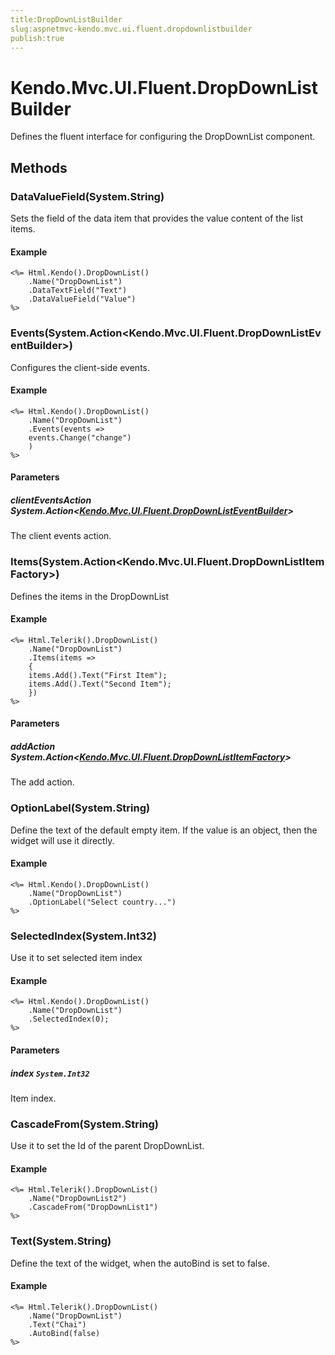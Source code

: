 ```yaml
---
title:DropDownListBuilder
slug:aspnetmvc-kendo.mvc.ui.fluent.dropdownlistbuilder
publish:true
---
```


# Kendo.Mvc.UI.Fluent.DropDownListBuilder
Defines the fluent interface for configuring the DropDownList component.



## Methods

### DataValueField(System.String)
Sets the field of the data item that provides the value content of the list items.


#### Example

    <%= Html.Kendo().DropDownList()
        .Name("DropDownList")
        .DataTextField("Text")
        .DataValueField("Value")
    %>
        




### Events(System.Action\<Kendo.Mvc.UI.Fluent.DropDownListEventBuilder\>)
Configures the client-side events.


#### Example

    <%= Html.Kendo().DropDownList()
        .Name("DropDownList")
        .Events(events =>
        events.Change("change")
        )
    %>
        


#### Parameters

##### clientEventsAction System.Action<[Kendo.Mvc.UI.Fluent.DropDownListEventBuilder](/api/wrappers/aspnet-mvc/Kendo.Mvc.UI.Fluent/DropDownListEventBuilder)>
The client events action.




### Items(System.Action\<Kendo.Mvc.UI.Fluent.DropDownListItemFactory\>)
Defines the items in the DropDownList


#### Example

    <%= Html.Telerik().DropDownList()
        .Name("DropDownList")
        .Items(items =>
        {
        items.Add().Text("First Item");
        items.Add().Text("Second Item");
        })
    %>
        


#### Parameters

##### addAction System.Action<[Kendo.Mvc.UI.Fluent.DropDownListItemFactory](/api/wrappers/aspnet-mvc/Kendo.Mvc.UI.Fluent/DropDownListItemFactory)>
The add action.




### OptionLabel(System.String)
Define the text of the default empty item. If the value is an object, then the widget will use it directly.


#### Example

    <%= Html.Kendo().DropDownList()
        .Name("DropDownList")
        .OptionLabel("Select country...")
    %>
        




### SelectedIndex(System.Int32)
Use it to set selected item index


#### Example

    <%= Html.Kendo().DropDownList()
        .Name("DropDownList")
        .SelectedIndex(0);
    %>
        


#### Parameters

##### index `System.Int32`
Item index.




### CascadeFrom(System.String)
Use it to set the Id of the parent DropDownList.


#### Example

    <%= Html.Telerik().DropDownList()
        .Name("DropDownList2")
        .CascadeFrom("DropDownList1")
    %>
        




### Text(System.String)
Define the text of the widget, when the autoBind is set to false.


#### Example

    <%= Html.Telerik().DropDownList()
        .Name("DropDownList")
        .Text("Chai")
        .AutoBind(false)
    %>
        





